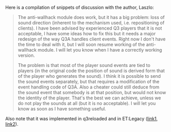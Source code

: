 Here is a compilation of snippets of discussion with the author, Laszlo:

> The anti-wallhack module does work, but it has a big problem: loss of sound direction (inherent to the mechanism used, i.e. repositioning of clients). I have been advised by experienced Q3 players that it is not acceptable, I have some ideas how to fix this but it needs a major redesign of the way Q3A handles client events. Right now I don't have the time to deal with it, but I will soon resume working of the anti-wallhack module. I will let you know when I have a correctly working version.
>
> The problem is that most of the player sound events are tied to players (in the original code the position of sound is derived form that of the player who generates the sound). I think it is possible to send the sound events separately, but that requires a modification of the event handling code of Q3A. Also a cheater could still deduce from the sound event that somebody is at that position, but would not know the identity of the player. That's the best we can achieve, unless we do not play the sounds at all (but it is no acceptable). I will let you know as soon as I have something useful.
>

Also note that it was implemented in q3reloaded and in ET:Legacy ([link1](https://github.com/etlegacy/etlegacy/blob/master/docs/game/anticheat.html), [link2](https://yuki.la/v/167831601#p167833932)).
